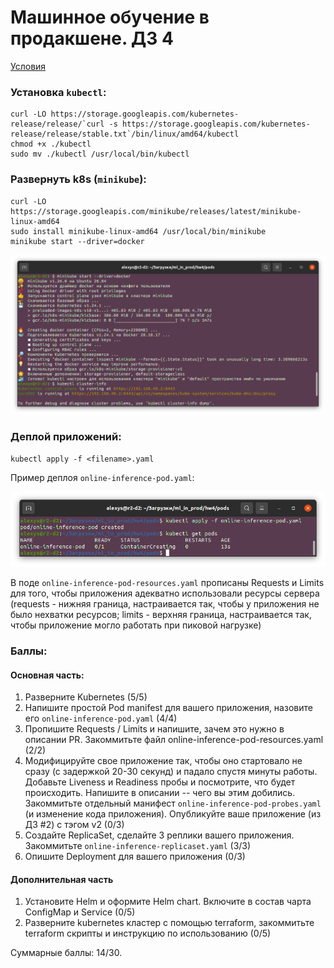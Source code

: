 # Машинное обучение в продакшене. ДЗ 4

[Условия](./hw4.md)

### Установка `kubectl`:

```
curl -LO https://storage.googleapis.com/kubernetes-release/release/`curl -s https://storage.googleapis.com/kubernetes-release/release/stable.txt`/bin/linux/amd64/kubectl
chmod +x ./kubectl
sudo mv ./kubectl /usr/local/bin/kubectl
```

### Развернуть k8s (`minikube`):

```
curl -LO https://storage.googleapis.com/minikube/releases/latest/minikube-linux-amd64
sudo install minikube-linux-amd64 /usr/local/bin/minikube
minikube start --driver=docker
```

![](./screenshots/1.png)

### Деплой приложений:

```
kubectl apply -f <filename>.yaml
```

Пример деплоя `online-inference-pod.yaml`:

![](./screenshots/2.png)

В поде `online-inference-pod-resources.yaml` прописаны Requests и Limits для того, чтобы приложения адекватно использовали ресурсы сервера (requests - нижняя граница, настраивается так, чтобы у приложения не было нехватки ресурсов; limits - верхняя граница, настраивается так, чтобы приложение могло работать при пиковой нагрузке)

### Баллы:

#### Основная часть: 
1. Разверните Kubernetes (5/5)
2. Напишите простой Pod manifest для вашего приложения, назовите его `online-inference-pod.yaml` (4/4)
3. Пропишите Requests / Limits и напишите, зачем это нужно в описании PR. Закоммитьте файл online-inference-pod-resources.yaml (2/2)
4. Модифицируйте свое приложение так, чтобы оно стартовало не сразу (с задержкой 20-30 секунд) и падало спустя минуты работы. Добавьте Liveness и Readiness пробы и посмотрите, что будет происходить. Напишите в описании -- чего вы этим добились. Закоммитьте отдельный манифест `online-inference-pod-probes.yaml` (и изменение кода приложения). Опубликуйте ваше приложение (из ДЗ #2) с тэгом v2 (0/3)
5. Создайте ReplicaSet, сделайте 3 реплики вашего приложения. Закоммитьте `online-inference-replicaset.yaml` (3/3)
6. Опишите Deployment для вашего приложения (0/3)

#### Дополнительная часть
1. Установите Helm и оформите Helm chart. Включите в состав чарта ConfigMap и Service (0/5)
2. Разверните kubernetes кластер с помощью terraform, закоммитьте terraform скрипты и инструкцию по использованию (0/5)

Суммарные баллы: 14/30.
